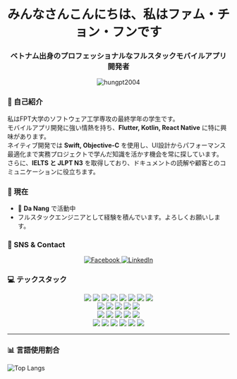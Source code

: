 <h1 align="center">みんなさんこんにちは、私はファム・チョン・フンです</h1>
<h3 align="center">ベトナム出身のプロフェッショナルなフルスタックモバイルアプリ開発者</h3>

<p align="center">
<img src="https://komarev.com/ghpvc/?username=hungpt2004&label=Profile%20views&color=0e75b6&style=flat" alt="hungpt2004" />
</p>

### 🔹 自己紹介
私はFPT大学のソフトウェア工学専攻の最終学年の学生です。  
モバイルアプリ開発に強い情熱を持ち、**Flutter, Kotlin, React Native** に特に興味があります。  
ネイティブ開発では **Swift, Objective-C** を使用し、UI設計からパフォーマンス最適化まで実務プロジェクトで学んだ知識を活かす機会を常に探しています。  
さらに、**IELTS と JLPT N3** を取得しており、ドキュメントの読解や顧客とのコミュニケーションに役立ちます。  

### 🔹 現在
- 🔭 **Da Nang** で活動中  
- フルスタックエンジニアとして経験を積んでいます。よろしくお願いします。  

### 🔹 SNS & Contact
<p align="center">
<a href="https://www.facebook.com/hung.phamtrong.984/">
  <img src="https://img.shields.io/badge/Facebook-%231877F2.svg?logo=Facebook&logoColor=white" alt="Facebook"/>
</a>
<a href="https://www.linkedin.com/in/phạm-trọng-hùng-a58a51339">
  <img src="https://img.shields.io/badge/LinkedIn-%230077B5.svg?logo=LinkedIn&logoColor=white" alt="LinkedIn"/>
</a>
</p>

### 💻 テックスタック

<p align="center">

<!-- Frontend / Mobile -->
<img src="https://img.shields.io/badge/Flutter-%2302569B.svg?style=for-the-badge&logo=Flutter&logoColor=white"/> 
<img src="https://img.shields.io/badge/Dart-%230175C2.svg?style=for-the-badge&logo=Dart&logoColor=white"/> 
<img src="https://img.shields.io/badge/Kotlin-0095D5?style=for-the-badge&logo=kotlin&logoColor=white"/> 
<img src="https://img.shields.io/badge/React-%2320232a.svg?style=for-the-badge&logo=react&logoColor=%2361DAFB"/> 
<img src="https://img.shields.io/badge/React_Native-%2320232a.svg?style=for-the-badge&logo=react&logoColor=%2361DAFB"/> 
<img src="https://img.shields.io/badge/Expo-1C1E24?style=for-the-badge&logo=expo&logoColor=#D04A37"/> 
<img src="https://img.shields.io/badge/Tailwind_CSS-38B2AC?style=for-the-badge&logo=tailwind-css&logoColor=white"/> 
<img src="https://img.shields.io/badge/shadcn-ui-000000?style=for-the-badge&logo=figma&logoColor=white"/>

<br>

<!-- Backend -->
<img src="https://img.shields.io/badge/Node.js-6DA55F?style=for-the-badge&logo=node.js&logoColor=white"/> 
<img src="https://img.shields.io/badge/Express.js-%23404d59.svg?style=for-the-badge&logo=express&logoColor=%2361DAFB"/> 
<img src="https://img.shields.io/badge/NestJS-E0234E?style=for-the-badge&logo=nestjs&logoColor=white"/> 
<img src="https://img.shields.io/badge/Java-007396?style=for-the-badge&logo=java&logoColor=white"/> 
<img src="https://img.shields.io/badge/Firebase-%23039BE5.svg?style=for-the-badge&logo=firebase"/>

<br>

<!-- Database -->
<img src="https://img.shields.io/badge/MongoDB-%234ea94b.svg?style=for-the-badge&logo=mongodb&logoColor=white"/> 
<img src="https://img.shields.io/badge/MySQL-%2300f.svg?style=for-the-badge&logo=mysql&logoColor=white"/> 
<img src="https://img.shields.io/badge/SQLite-%2307405e.svg?style=for-the-badge&logo=sqlite&logoColor=white"/> 
<img src="https://img.shields.io/badge/Supabase-3ECF8E?style=for-the-badge&logo=supabase&logoColor=white"/>
<img src="https://img.shields.io/badge/PostgreSQL-%23336791.svg?style=for-the-badge&logo=postgresql&logoColor=white"/>

<br>

<!-- Tools / Dev -->
<img src="https://img.shields.io/badge/Postman-FF6C37?style=for-the-badge&logo=postman&logoColor=white"/> 
<img src="https://img.shields.io/badge/Notion-%23000000.svg?style=for-the-badge&logo=notion&logoColor=white"/> 
<img src="https://img.shields.io/badge/Redux-%23593d88.svg?style=for-the-badge&logo=redux&logoColor=white"/> 
<img src="https://img.shields.io/badge/Socket.io-black?style=for-the-badge&logo=socket.io&logoColor=white"/> 
<img src="https://img.shields.io/badge/AWS-232F3E?style=for-the-badge&logo=amazon-aws&logoColor=white"/> 
<img src="https://img.shields.io/badge/Cloudinary-139E87?style=for-the-badge&logo=cloudinary&logoColor=white"/>

</p>


---

### 📊 言語使用割合
![Top Langs](https://github-readme-stats.vercel.app/api/top-langs/?username=hungpt2004&theme=radical&hide_border=true&include_all_commits=false&count_private=true&layout=compact)
